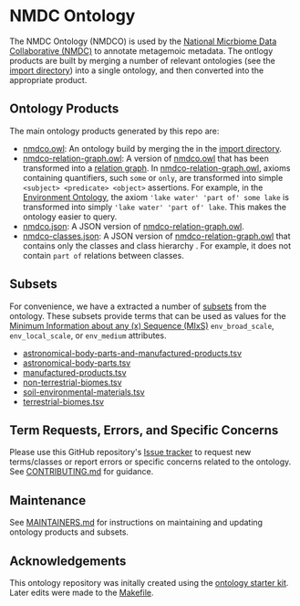 
<!-- ![Build Status](https://github.com/microbiomedata/nmdc-ontology/workflows/CI/badge.svg) -->
# NMDC Ontology

The NMDC Ontology (NMDCO) is used  by the [National Micrbiome Data Collaborative (NMDC)](https://microbiomedata.org) to annotate metagemoic metadata. The ontlogy products are built by merging a number of relevant ontologies (see the [import directory](src/ontology/imports/)) into a single ontology, and then converted into the appropriate product.

## Ontology Products

The main ontology products generated by this repo are:
- [nmdco.owl](nmdco.owl): An ontology build by merging the in the [import directory](src/ontology/imports/).
- [nmdco-relation-graph.owl](nmdco-relation-graph.owl): A version of [nmdco.owl](nmdco.owl) that has been transformed into a [relation graph](https://github.com/balhoff/relation-graph). In [nmdco-relation-graph.owl](nmdco-relation-graph.owl), axioms containing quantifiers, such `some` or `only`, are transformed into simple `<subject> <predicate> <object>` assertions. For example, in the [Environment Ontology](https://github.com/EnvironmentOntology/envo), the axiom `'lake water' 'part of' some lake` is transformed into simply `'lake water' 'part of' lake`.  This makes the ontology easier to query.
- [nmdco.json](nmdco.json): A JSON version of [nmdco-relation-graph.owl](nmdco-relation-graph.owl).
- [nmdco-classes.json](nmdco-classes.json): A JSON version of [nmdco-relation-graph.owl](nmdco-relation-graph.owl) that contains only the classes and class hierarchy . For example, it does not contain `part of` relations between classes.

## Subsets

For convenience, we have a extracted a number of [subsets](subsets/) from the ontology. These subsets provide terms that can be used as values for the [Minimum Information about any (x) Sequence (MIxS)](https://gensc.org/mixs) `env_broad_scale`, `env_local_scale`, or `env_medium` attributes.  
- [astronomical-body-parts-and-manufactured-products.tsv](subsets/astronomical-body-parts-and-manufactured-products.tsv)
- [astronomical-body-parts.tsv](subsets/astronomical-body-parts.tsv)
- [manufactured-products.tsv](subsets/manufactured-products.tsv)
- [non-terrestrial-biomes.tsv](subsets/non-terrestrial-biomes.tsv)
- [soil-environmental-materials.tsv](subsets/soil-environmental-materials.tsv)
- [terrestrial-biomes.tsv](subsets/terrestrial-biomes.tsv)

## Term Requests, Errors, and Specific Concerns
Please use this GitHub repository's [Issue tracker](https://github.com/microbiomedata/nmdc-ontology/issues) to request new terms/classes or report errors or specific concerns related to the ontology. See [CONTRIBUTING.md](CONTRIBUTING.md) for guidance.

## Maintenance

See [MAINTAINERS.md](MAINTAINERS.md) for instructions on maintaining and updating ontology products and subsets.

## Acknowledgements

This ontology repository was initally created using the [ontology starter kit](https://github.com/INCATools/ontology-starter-kit). Later edits were made to the [Makefile](src/onotology/Makefile).
